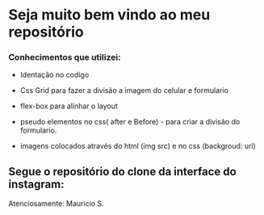 # Seja muito bem vindo ao meu repositório

### Conhecimentos que utilizei:

- Identação no codigo

- Css Grid para fazer a divisão a imagem do celular e formulario

- flex-box para alinhar o layout

- pseudo elementos no css( after e Before) - para criar a divisão do formulario.

- imagens colocados através do html (img src) e no css (backgroud: url) 



## Segue o repositório do clone da interface do instagram:

Atenciosamente: Mauricio S.

### 
